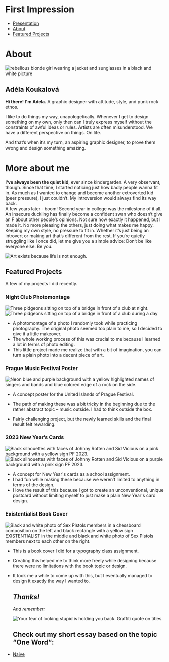 # First Impression


- [Presentation](Koukalova-draft-first-impression-2023.pdf)
- [About](#about)
- [Featured Projects](#featured-projects)

# About


![rebelious blonde girl wearing a jacket and sunglasses in a black and white picture](Koukalova-headshot.jpg)

## Adéla Koukalová



**Hi there! I'm Adela.** A graphic designer with attitude, style, and punk rock ethos.

I like to do things my way, unapologetically. Whenever I get to design something on my own, only then can I truly express myself without the constraints of awful ideas or rules. Artists are often misunderstood. We have a different perspective on things. On life.

And that‘s when it‘s my turn, an aspiring graphic designer, to prove them wrong and design something amazing.


# More about me

**I‘ve always been the quiet kid**,
ever since kindergarden. A very observant, though.
Since that time, I started noticing just how badly
people wanna fit in.
As much as I wanted to change and become another extroverted kid (peer pressure), I just couldn‘t. 
My introversion would always find its way back.  
A few years later - boom! Second year in college was
the milestone of it all. An insecure duckling has finally become a confident swan who doesn‘t give an F about other people‘s opinions. 
Not sure how exactly it happened, but I made it.
No more pleasing the others, just doing what makes me happy. Keeping my own style, no pressure to fit in. Whether it‘s just being an introvert or making art that‘s different from the rest. 
If you‘re quietly struggling like I once did, let me give you a simple advice: 
Don‘t be like everyone else. Be you. 




![Art exists because life is not enough.](art-exists-because-quote.jpg)


## Featured Projects

A few of my projects I did recently.





### Night Club Photomontage


![Three pidgeons sitting on top of a bridge in front of a club at night.](A-pidgeon-squad-original.jpg)
![Three pidgeons sitting on top of a bridge in front of a club during a day](A-pidgeon-squad.jpg)


- A photomontage of a photo I randomly took while practicing photography. The original photo seemed too plain to me, so I decided to give it a little makeover.
- The whole working process of this was crucial to me because I learned a lot in terms of photo editing. 
- This little project made me realize that with a bit of imagination, you can turn a plain photo into a decent piece of art.




### Prague Music Festival Poster


![Neon blue and purple background with a yellow highlighted names of singers and bands and blue colored edge of a rock on the side.](music-festival-poster.jpg)

- A concept poster for the United Islands of Prague Festival.

- The path of making these was a bit tricky in the beginning due to the rather abstract topic – music outside. I had to think outside the box.

- Fairly challenging project, but the newly learned skills and the final result felt rewarding.




### 2023 New Year’s Cards


![Black silhouettes with faces of Johnny Rotten and Sid Vicious on a pink background with a yellow sign PF 2023.](xmas-postcard-1.jpg)
![Black silhouettes with faces of Johnny Rotten and Sid Vicious on a purple background with a pink sign PF 2023.](xmas-postcard-2.jpg)

- A concept for New Year's cards as a school assignment.
- I had fun while making these because we weren’t limited to anything in terms of the design. 
- I love the result of this because I got to create an unconventional, unique postcard without limiting myself to just make a plain New Year's card design. 




### Existentialist Book Cover


![Black and white photo of Sex Pistols members in a chessboard composition on the left and black rectangle with a yellow sign EXISTENTIALIST in the middle and black and white photo of Sex Pistols members next to each other on the right.](book-cover-concept.jpg)

- This is a book cover I did for a typography class assignment. 
- Creating this helped me to think more freely while designing because there were no limitations with the book topic or design. 
- It took me a while to come up with this, but I eventually managed to design it exactly the way I wanted to.



  ## *Thanks!*



  *And remember:*

  ![Your fear of looking stupid is holding you back. Graffiti quote on titles.](your-fear-of-looking-quote.jpg)


  ## Check out my short essay based on the topic “One Word“:
- [Naive](/01-one-word/naive.md)


